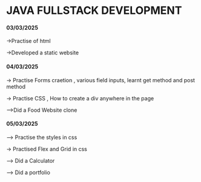 # JAVA FULLSTACK DEVELOPMENT
#### 03/03/2025

->Practise of html 

->Developed a static website

#### 04/03/2025

-> Practise Forms craetion , various field inputs, learnt get method and post method

-> Practise CSS , How to create a div anywhere in the page

-->Did a Food Website clone

#### 05/03/2025

--> Practise the styles in css

-> Practised Flex and Grid in css

--> Did a Calculator

--> Did a portfolio

